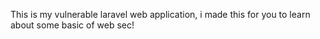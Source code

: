 This is my vulnerable laravel web application, i made this for you to learn about some basic of web sec!

